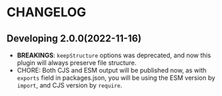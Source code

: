 # CHANGELOG

## Developing 2.0.0(2022-11-16)

- **BREAKINGS**: `keepStructure` options was deprecated, and now this plugin will always preserve file structure.
- CHORE: Both CJS and ESM output will be published now, as with `exports` field in packages.json, you will be using the ESM version by `import`, and CJS version by `require`.
